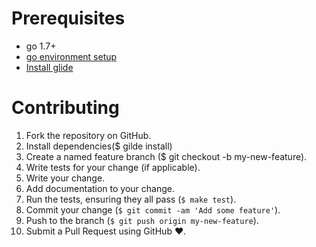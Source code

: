 # Prerequisites

* go 1.7+
* [go environment setup](https://golang.org/doc/install)
* [Install glide](https://github.com/Masterminds/glide#install)

# Contributing

1. Fork the repository on GitHub.
2. Install dependencies($ gilde install)
3. Create a named feature branch ($ git checkout -b my-new-feature).
4. Write tests for your change (if applicable).
5. Write your change.
6. Add documentation to your change.
7. Run the tests, ensuring they all pass (`$ make test`).
8. Commit your change (`$ git commit -am 'Add some feature'`).
9. Push to the branch (`$ git push origin my-new-feature`).
10. Submit a Pull Request using GitHub :heart:.
